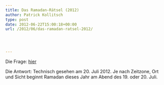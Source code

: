 ```yaml
---
title: Das Ramadan-Rätsel (2012)
author: Patrick Kollitsch
type: post
date: 2012-06-22T15:00:18+00:00
url: /2012/06/das-ramadan-ratsel-2012/




---
```

Die Frage: [hier][1]
  
Die Antwort: Technisch gesehen am 20. Juli 2012. Je nach Zeitzone, Ort und Sicht beginnt Ramadan dieses Jahr am Abend des 19. oder 20. Juli.

 [1]: /weblog/2010/06/das-ramadan-raetsel-2010 "Das Ramadan-Rätsel (2010)"
